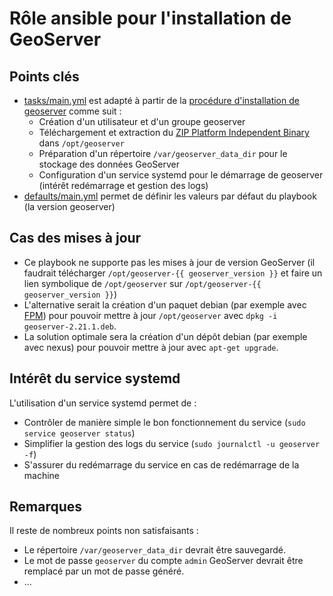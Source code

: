# Rôle ansible pour l'installation de GeoServer

## Points clés

* [tasks/main.yml](tasks/main.yml) est adapté à partir de la [procédure d'installation de geoserver](https://docs.geoserver.org/latest/en/user/installation/linux.html) comme suit :
  * Création d'un utilisateur et d'un groupe geoserver
  * Téléchargement et extraction du [ZIP Platform Independent Binary](https://geoserver.org/release/stable/) dans `/opt/geoserver`
  * Préparation d'un répertoire `/var/geoserver_data_dir` pour le stockage des données GeoServer
  * Configuration d'un service systemd pour le démarrage de geoserver (intérêt redémarrage et gestion des logs)
* [defaults/main.yml](defaults/main.yml) permet de définir les valeurs par défaut du playbook (la version geoserver)

## Cas des mises à jour

* Ce playbook ne supporte pas les mises à jour de version GeoServer (il faudrait télécharger `/opt/geoserver-{{ geoserver_version }}` et faire un lien symbolique de `/opt/geoserver` sur `/opt/geoserver-{{ geoserver_version }}`)
* L'alternative serait la création d'un paquet debian (par exemple avec [FPM](https://fpm.readthedocs.io/)) pour pouvoir mettre à jour `/opt/geoserver` avec `dpkg -i geoserver-2.21.1.deb`.
* La solution optimale sera la création d'un dépôt debian (par exemple avec nexus) pour pouvoir mettre à jour avec `apt-get upgrade`.

## Intérêt du service systemd

L'utilisation d'un service systemd permet de :

* Contrôler de manière simple le bon fonctionnement du service (`sudo service geoserver status`)
* Simplifier la gestion des logs du service (`sudo journalctl -u geoserver -f`)
* S'assurer du redémarrage du service en cas de redémarrage de la machine

## Remarques

Il reste de nombreux points non satisfaisants :

* Le répertoire `/var/geoserver_data_dir` devrait être sauvegardé.
* Le mot de passe `geoserver` du compte `admin` GeoServer devrait être remplacé par un mot de passe généré.
* ...



